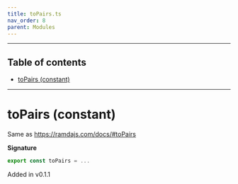 ```yaml
---
title: toPairs.ts
nav_order: 8
parent: Modules
---
```


---

<h2 class="text-delta">Table of contents</h2>

- [toPairs (constant)](#topairs-constant)

---

# toPairs (constant)

Same as https://ramdajs.com/docs/#toPairs

**Signature**

```ts
export const toPairs = ...
```

Added in v0.1.1
